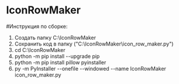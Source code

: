 # IconRowMaker
#Инструкция по сборке:
1. Создать папку C:\IconRowMaker
2. Сохранить код в папку ("C:\IconRowMaker\icon_row_maker.py")
3. cd C:\IconRowMaker
4. python -m pip install --upgrade pip
5. python -m pip install pillow pyinstaller
6. py -m PyInstaller --onefile --windowed --name IconRowMaker icon_row_maker.py
